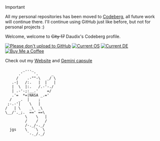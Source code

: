 > [!IMPORTANT]  
> All my personal repositories has been moved to [Codeberg](https://codeberg.org/daudix-UFO), all future work will continue there. I'll continue using GitHub just like before, but not for personal projects :)

Welcome, welcome to ~~City 17~~ Daudix's Codeberg profile.

[![Please don't upload to GitHub](https://nogithub.codeberg.page/badge.svg)](https://nogithub.codeberg.page)
[![Current OS](https://img.shields.io/badge/OS-Fedora%20Silverblue%2040-informational?color=%2350a1d9&style=flat&logo=Fedora&logoColor=white)](https://fedoraproject.org)
[![Current DE](https://img.shields.io/badge/DE-GNOME%2046-informational?color=%234a86cf&style=flat&logo=GNOME&logoColor=white)](https://www.gnome.org)
[![Buy Me a Coffee](https://img.shields.io/badge/Buy%20Me%20a-Coffee-informational?color=%23c061cb&style=flat)](https://daudix.codeberg.page/coffee)

Check out my [Website](https://daudix.one) and [Gemini capsule](https://gmi.daudix.one)

```
        _..._
      .'     '.      _
     /    .-""-\   _/ \
   .-|   /:.   |  |   |
   |  \  |:.   /.-'-./
   | .-'-;:__.'    =/
   .'=  *=|NASA _.='
  /   _.  |    ;
 ;-.-'|    \   |
/   | \    _\  _\
\__/'._;.  ==' ==\
         \    \   |
         /    /   /
         /-._/-._/
  jgs    \   `\  \
          `-._/._/
```
